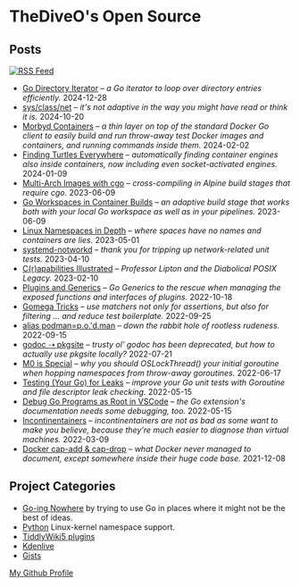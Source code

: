 # TheDiveO's Open Source

## Posts

<a href="/feed.xml">![RSS Feed](https://img.shields.io/badge/RSS-FFA500?style=flat&logo=rss&logoColor=white)</a>

<div class="posts">


- [Go Directory Iterator](/art/iterate-dir) – _a Go iterator to loop over directory entries efficiently._ <span class="postdate">2024-12-28</span>
- [sys/class/net](/art/sys-class-net) – _it&#39;s not adaptive in the way you might have read or think it is._ <span class="postdate">2024-10-20</span>
- [Morbyd Containers](/art/morbyd) – _a thin layer on top of the standard Docker Go client to easily build and run throw-away test Docker images and containers, and running commands inside them._ <span class="postdate">2024-02-02</span>
- [Finding Turtles Everywhere](/art/turtles) – _automatically finding container engines also inside containers, now including even socket-activated engines._ <span class="postdate">2024-01-09</span>
- [Multi-Arch Images with cgo](/art/multiarchcgo) – _cross-compiling in Alpine build stages that require cgo._ <span class="postdate">2023-06-09</span>
- [Go Workspaces in Container Builds](/art/localwscontainer) – _an adaptive build stage that works both with your local Go workspace as well as in your pipelines._ <span class="postdate">2023-06-09</span>
- [Linux Namespaces in Depth](/art/lxnamespaces) – _where spaces have no names and containers are lies._ <span class="postdate">2023-05-01</span>
- [systemd-notworkd](/art/notworkd) – _thank you for tripping up network-related unit tests._ <span class="postdate">2023-04-10</span>
- [C(r)apabilities Illustrated](/art/capabilities) – _Professor Lipton and the Diabolical POSIX Legacy._ <span class="postdate">2023-02-10</span>
- [Plugins and Generics](/art/plug-generics) – _Go Generics to the rescue when managing the exposed functions and interfaces of plugins._ <span class="postdate">2022-10-18</span>
- [Gomega Tricks](/art/gomega-tricks) – _use matchers not only for assertions, but also for filtering … and reduce test boilerplate._ <span class="postdate">2022-09-25</span>
- [alias podman=p.o.&#39;d.man](/art/podman) – _down the rabbit hole of rootless rudeness._ <span class="postdate">2022-09-15</span>
- [godoc ⇢ pkgsite](/art/pkgsite) – _trusty ol&#39; godoc has been deprecated, but how to actually use pkgsite locally?_ <span class="postdate">2022-07-21</span>
- [M0 is Special](/art/namspill) – _why you should OSLockThread() your initial goroutine when hopping namespaces from throw-away goroutines._ <span class="postdate">2022-06-17</span>
- [Testing (Your Go) for Leaks](/art/leaky) – _improve your Go unit tests with Goroutine and file descriptor leak checking._ <span class="postdate">2022-05-15</span>
- [Debug Go Programs as Root in VSCode](/art/debugroot) – _the Go extension&#39;s documentation needs some debugging, too._ <span class="postdate">2022-05-15</span>
- [Incontinentainers](/art/incontinentainers) – _incontinentainers are not as bad as some want to make you believe, because they’re much easier to diagnose than virtual machines._ <span class="postdate">2022-03-09</span>
- [Docker cap-add &amp; cap-drop](/art/cap-add-drop) – _what Docker never managed to document, except somewhere inside their huge code base._ <span class="postdate">2021-12-08</span>


</div>

## Project Categories

<div class="spaced">

- [Go-ing Nowhere](/gone) by trying to use Go in places where it might not be
  the best of ideas.
- [Python](/spam) Linux-kernel namespace support.
- [TiddlyWiki5 plugins](/tiddlywiki)
- [Kdenlive](/kdenlive)
- [Gists](https://gist.github.com/TheDiveO)

</div>

[My Github Profile](https://github.com/thediveo)
